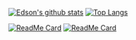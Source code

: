 [![Edson's github stats](https://github-readme-stats.vercel.app/api?username=edsonluiz&theme=algolia&show_icons=true)](https://github.com/edsonluiz/github-readme-stats)
[![Top Langs](https://github-readme-stats.vercel.app/api/top-langs/?username=edsonluiz&hide=tsql&theme=algolia&show_icons=true)](https://github.com/anuraghazra/github-readme-stats)


[![ReadMe Card](https://github-readme-stats.vercel.app/api/pin/?username=edsonluiz&repo=tdd-cleancode-node&theme=algolia&show_icons=true)](https://github.com/EdsonLuiz/tdd-cleancode-node)
[![ReadMe Card](https://github-readme-stats.vercel.app/api/pin/?username=edsonluiz&repo=tdd-cleancode-react&theme=algolia&show_icons=true)](https://github.com/EdsonLuiz/tdd-cleancode-react)
